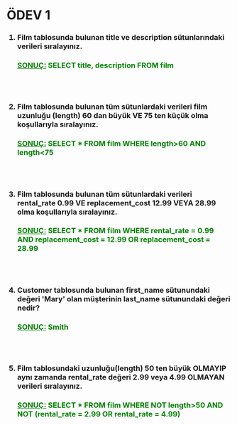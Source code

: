 # ÖDEV 1

<ol>

<h3>
<li>
Film tablosunda bulunan title ve description sütunlarındaki verileri sıralayınız.<br>
</h3>
<h3>
<span style="color: green;"><u><b>SONUÇ:</b></u> SELECT title, description FROM film</span>
</h3>
</li><br><br>


<h3>
<li>
Film tablosunda bulunan tüm sütunlardaki verileri film uzunluğu (length) 60 dan büyük VE 75 ten küçük olma koşullarıyla sıralayınız.
</h3>
<h3>
<span style="color: green;"><u><b>SONUÇ:</b></u> SELECT * FROM film WHERE length>60 AND length<75</span>
</h3>
</li><br><br>


<h3>
<li>
Film tablosunda bulunan tüm sütunlardaki verileri rental_rate 0.99 VE replacement_cost 12.99 VEYA 28.99 olma koşullarıyla sıralayınız.
</h3>
<h3>
<span style="color: green;"><u><b>SONUÇ:</b></u> SELECT * FROM film WHERE rental_rate = 0.99 AND replacement_cost = 12.99 OR replacement_cost = 28.99</span>
</h3>
</li><br><br>


<h3>
<li>
Customer tablosunda bulunan first_name sütunundaki değeri 'Mary' olan müşterinin last_name sütunundaki değeri nedir?
</h3>
<h3>
<span style="color: green;"><u><b>SONUÇ:</b></u> Smith</span>
</h3>
</li><br><br>


<h3>
<li>
Film tablosundaki uzunluğu(length) 50 ten büyük OLMAYIP aynı zamanda rental_rate değeri 2.99 veya 4.99 OLMAYAN verileri sıralayınız.
</h3>
<h3>
<span style="color: green;"><u><b>SONUÇ:</b></u> SELECT * FROM film WHERE NOT length>50 AND NOT (rental_rate = 2.99 OR rental_rate = 4.99)</span>
</h3>
</li><br><br>

</ol>
